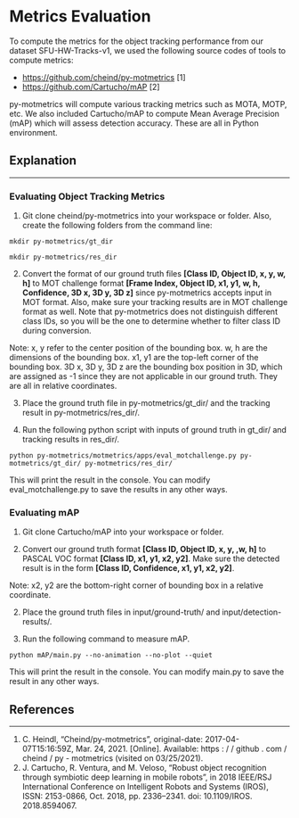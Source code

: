 # Metrics Evaluation

To compute the metrics for the object tracking performance from our dataset SFU-HW-Tracks-v1, we used the following source codes of tools to compute metrics:

- https://github.com/cheind/py-motmetrics [1]
- https://github.com/Cartucho/mAP [2]

py-motmetrics will compute various tracking metrics such as MOTA, MOTP, etc. We also included Cartucho/mAP to compute Mean Average Precision (mAP) which will assess detection accuracy. These are all in Python environment.

## Explanation
____

### Evaluating Object Tracking Metrics

1. Git clone cheind/py-motmetrics into your workspace or folder. Also, create the following folders from the command line:

`mkdir py-motmetrics/gt_dir`

`mkdir py-motmetrics/res_dir`

2. Convert the format of our ground truth files **[Class ID, Object ID, x, y, w, h]** to MOT challenge format **[Frame Index, Object ID, x1, y1, w, h, Confidence, 3D x, 3D y, 3D z]** since py-motmetrics accepts input in MOT format. 
Also, make sure your tracking results are in MOT challenge format as well. Note that py-motmetrics does not distinguish different class IDs, so you will be the one to determine whether to filter class ID during conversion.

Note: x, y refer to the center position of the bounding box. w, h are the dimensions of the bounding box. x1, y1 are the top-left corner of the bounding box. 3D x, 3D y, 3D z are the bounding box position in 3D, which are assigned as -1 since they are not applicable in our ground truth. They are all in relative coordinates.

3. Place the ground truth file in py-motmetrics/gt_dir/ and the tracking result in py-motmetrics/res_dir/. 

4. Run the following python script with inputs of ground truth in gt_dir/ and tracking results in res_dir/.

`python py-motmetrics/motmetrics/apps/eval_motchallenge.py py-motmetrics/gt_dir/ py-motmetrics/res_dir/
`

This will print the result in the console. You can modify eval_motchallenge.py to save the results in any other ways. 


### Evaluating mAP

1. Git clone Cartucho/mAP into your workspace or folder.

2. Convert our ground truth format **[Class ID, Object ID, x, y, ,w, h]** to PASCAL VOC format **[Class ID, x1, y1, x2, y2]**.
Make sure the detected result is in the form **[Class ID, Confidence, x1, y1, x2, y2]**.

Note: x2, y2 are the bottom-right corner of bounding box in a relative coordinate.

2. Place the ground truth files in input/ground-truth/ and input/detection-results/.

7. Run the following command to measure mAP.

`python mAP/main.py --no-animation --no-plot --quiet`

This will print the result in the console. You can modify <span>main.py</span> to save the result in any other ways.

## References
____
1. C. Heindl, “Cheind/py-motmetrics”, original-date: 2017-04-07T15:16:59Z, Mar. 24, 2021.
[Online]. Available: https : / / github . com / cheind / py - motmetrics (visited on
03/25/2021).
2. J. Cartucho, R. Ventura, and M. Veloso, “Robust object recognition through symbiotic deep
learning in mobile robots”, in 2018 IEEE/RSJ International Conference on Intelligent Robots
and Systems (IROS), ISSN: 2153-0866, Oct. 2018, pp. 2336–2341. doi: 10.1109/IROS.
2018.8594067.